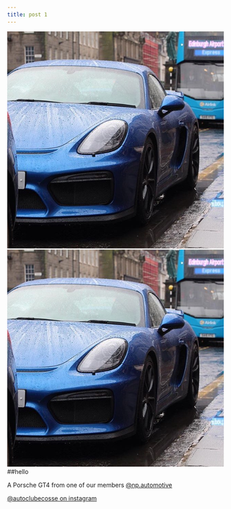 ```yaml
---
title: post 1
---
```

![post-1](https://github.com/autoclubecosse/autoclubecosse.github.io/blob/master/_assets/post-1.jpg?raw=true)
![post-1](https://github.com/autoclubecosse/autoclubecosse.github.io/blob/master/_assets/post-1.jpg)
##hello

A Porsche GT4 from one of our members [@np.automotive](https://www.instagram.com/np.automotive/?hl=en) 

[@autoclubecosse on instagram](https://www.instagram.com/autoclubecosse/?hl=en)
